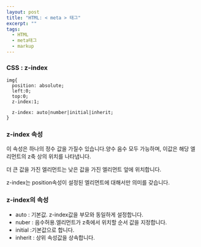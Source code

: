 ```yaml
---
layout: post
title: "HTML: < meta > 태그"
excerpt: ""
tags: 
  - HTML
  - meta태그
  - markup
---
```


### CSS : z-index

```
img{
  position: absolute;
  left:0;
  top:0;
  z-index:1;
  
  z-index: auto|number|initial|inherit;
}
```
### z-index 속성

이 속성은 하나의 정수 값을 가질수 있습니다.양수 음수 모두 가능하며, 이값은 해당 엘리먼트의 z축 상의 위치를 나타냅니다.

더 큰 값을 가진 엘리먼트는 낮은 값을 가진 엘리먼트 앞에 위치합니다.

z-index는 position속성이 설정된 엘리먼트에 대해서만 의미를 갖습니다.

### z-index의 속성

- auto : 기본값. z-index값을 부모와 동일하게 설정합니다.
- nuber : 음수허용.엘리먼트가 z축에서 위치할 순서 값을 지정합니다.
- initial :기본값으로 합니다.
- inherit : 상위 속성값을 상속합니다.
  

